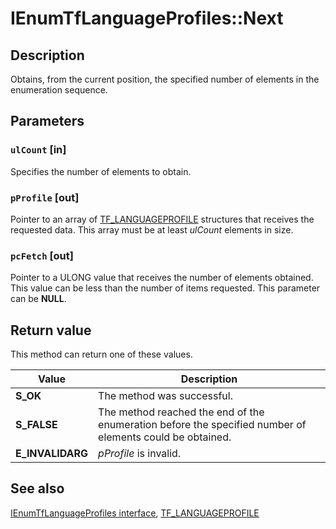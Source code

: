 # IEnumTfLanguageProfiles::Next

## Description

Obtains, from the current position, the specified number of elements in the enumeration sequence.

## Parameters

### `ulCount` [in]

Specifies the number of elements to obtain.

### `pProfile` [out]

Pointer to an array of [TF_LANGUAGEPROFILE](https://learn.microsoft.com/windows/desktop/api/msctf/ns-msctf-tf_languageprofile) structures that receives the requested data. This array must be at least *ulCount* elements in size.

### `pcFetch` [out]

Pointer to a ULONG value that receives the number of elements obtained. This value can be less than the number of items requested. This parameter can be **NULL**.

## Return value

This method can return one of these values.

| Value | Description |
| --- | --- |
| **S_OK** | The method was successful. |
| **S_FALSE** | The method reached the end of the enumeration before the specified number of elements could be obtained. |
| **E_INVALIDARG** | *pProfile* is invalid. |

## See also

[IEnumTfLanguageProfiles interface](https://learn.microsoft.com/windows/win32/api/msctf/nn-msctf-ienumtflanguageprofiles), [TF_LANGUAGEPROFILE](https://learn.microsoft.com/windows/win32/api/msctf/ns-msctf-tf_languageprofile)